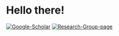# Hello there!

[![Google-Scholar](https://img.shields.io/badge/Google-Scholar-blue)](https://scholar.google.cz/citations?user=B17ctZQAAAAJ&hl=cs)
[![Research-Group-page](https://img.shields.io/badge/Research-Group_page-blue)](https://www.catrin.com/research-groups/biodiversity-and-molecular-evolution/)
